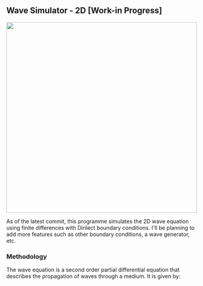 ## Wave Simulator - 2D [Work-in Progress]

<centre>
<img src="https://raw.githubusercontent.com/thenu-k/WaveSimulator/main/waveSimAnim.gif" height="500">
</centre>

As of the latest commit, this programme simulates the 2D wave equation using finite differences with Dirilect boundary conditions. I'll be planning to add more features such as other boundary conditions, a wave generator, etc. 

### Methodology

The wave equation is a second order partial differential equation that describes the propagation of waves through a medium. It is given by:
